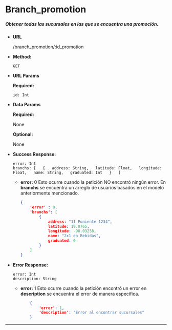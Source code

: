 # **Branch_promotion**

##### Obtener todas las sucursales en las que se encuentra una promoción.

* **URL**

  /branch_promotion/:id_promotion

* **Method:**

  `GET`
  
*  **URL Params**

   **Required:**

	`id: Int`  
 
* **Data Params**
    
    **Required:**

    None

    **Optional:**
    
    None
        
* **Success Response:**

    `error: Int`  
    `branchs: [  
    	{  
			address: String,  
			latitude: Float,  
			longitude: Float,  
			name: String,  
			graduated: Int  
    	}  
    ]`  
    
    * **error:** 0
    Esto ocurre cuando la petición NO encontró ningún error. En **branchs** se encuentra un arreglo de usuarios basados en el modelo anteriormente mencionado.
    
        ```json
        {
            'error' : 0,
            'branchs': [ 
            	{           	
					address: "11 Poniente 1234",  
					latitude: 19.0765,  
					longitude: -98.03258,  
					name: "2x1 en Bebidas",  
					graduated: 0
				}
            ]
      }
        
* **Error Response:** 
    
    `error: Int`  
    `description: String`

  * **error:** 1
    Esto ocurre cuando la petición encontró un error en  **description** se encuentra el error de manera específica.

    ```json
        {
            'error': 1,
            'description': "Error al encontrar sucursales"
        }
      ```

***